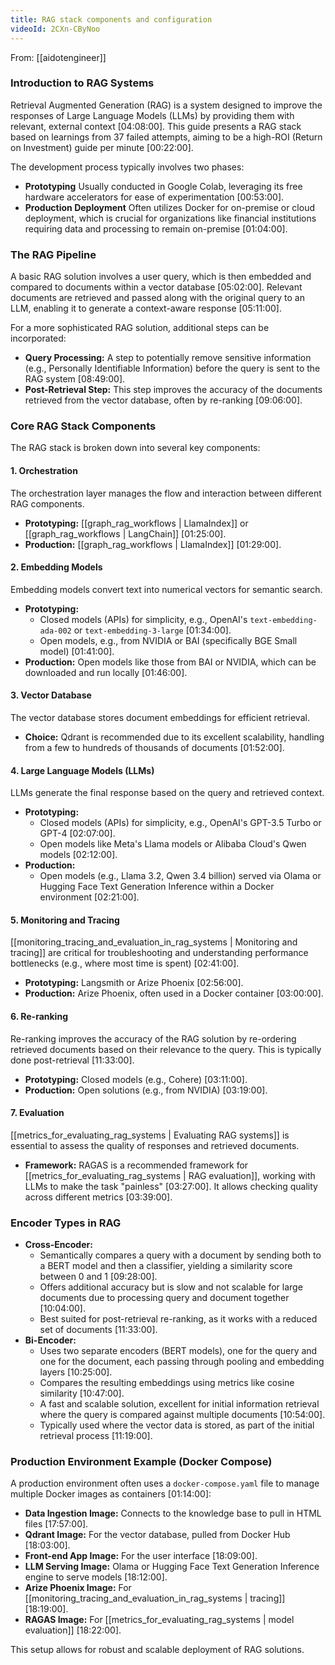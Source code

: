 ```yaml
---
title: RAG stack components and configuration
videoId: 2CXn-CByNoo
---
```


From: [[aidotengineer]] <br/> 

### Introduction to RAG Systems
Retrieval Augmented Generation (RAG) is a system designed to improve the responses of Large Language Models (LLMs) by providing them with relevant, external context <a class="yt-timestamp" data-t="04:08:00">[04:08:00]</a>. This guide presents a RAG stack based on learnings from 37 failed attempts, aiming to be a high-ROI (Return on Investment) guide per minute <a class="yt-timestamp" data-t="00:22:00">[00:22:00]</a>.

The development process typically involves two phases:
*   **Prototyping** Usually conducted in Google Colab, leveraging its free hardware accelerators for ease of experimentation <a class="yt-timestamp" data-t="00:53:00">[00:53:00]</a>.
*   **Production Deployment** Often utilizes Docker for on-premise or cloud deployment, which is crucial for organizations like financial institutions requiring data and processing to remain on-premise <a class="yt-timestamp" data-t="01:04:00">[01:04:00]</a>.

### The RAG Pipeline
A basic RAG solution involves a user query, which is then embedded and compared to documents within a vector database <a class="yt-timestamp" data-t="05:02:00">[05:02:00]</a>. Relevant documents are retrieved and passed along with the original query to an LLM, enabling it to generate a context-aware response <a class="yt-timestamp" data-t="05:11:00">[05:11:00]</a>.

For a more sophisticated RAG solution, additional steps can be incorporated:
*   **Query Processing:** A step to potentially remove sensitive information (e.g., Personally Identifiable Information) before the query is sent to the RAG system <a class="yt-timestamp" data-t="08:49:00">[08:49:00]</a>.
*   **Post-Retrieval Step:** This step improves the accuracy of the documents retrieved from the vector database, often by re-ranking <a class="yt-timestamp" data-t="09:06:00">[09:06:00]</a>.

### Core RAG Stack Components
The RAG stack is broken down into several key components:

#### 1. Orchestration
The orchestration layer manages the flow and interaction between different RAG components.
*   **Prototyping:** [[graph_rag_workflows | LlamaIndex]] or [[graph_rag_workflows | LangChain]] <a class="yt-timestamp" data-t="01:25:00">[01:25:00]</a>.
*   **Production:** [[graph_rag_workflows | LlamaIndex]] <a class="yt-timestamp" data-t="01:29:00">[01:29:00]</a>.

#### 2. Embedding Models
Embedding models convert text into numerical vectors for semantic search.
*   **Prototyping:**
    *   Closed models (APIs) for simplicity, e.g., OpenAI's `text-embedding-ada-002` or `text-embedding-3-large` <a class="yt-timestamp" data-t="01:34:00">[01:34:00]</a>.
    *   Open models, e.g., from NVIDIA or BAI (specifically BGE Small model) <a class="yt-timestamp" data-t="01:41:00">[01:41:00]</a>.
*   **Production:** Open models like those from BAI or NVIDIA, which can be downloaded and run locally <a class="yt-timestamp" data-t="01:46:00">[01:46:00]</a>.

#### 3. Vector Database
The vector database stores document embeddings for efficient retrieval.
*   **Choice:** Qdrant is recommended due to its excellent scalability, handling from a few to hundreds of thousands of documents <a class="yt-timestamp" data-t="01:52:00">[01:52:00]</a>.

#### 4. Large Language Models (LLMs)
LLMs generate the final response based on the query and retrieved context.
*   **Prototyping:**
    *   Closed models (APIs) for simplicity, e.g., OpenAI's GPT-3.5 Turbo or GPT-4 <a class="yt-timestamp" data-t="02:07:00">[02:07:00]</a>.
    *   Open models like Meta's Llama models or Alibaba Cloud's Qwen models <a class="yt-timestamp" data-t="02:12:00">[02:12:00]</a>.
*   **Production:**
    *   Open models (e.g., Llama 3.2, Qwen 3.4 billion) served via Olama or Hugging Face Text Generation Inference within a Docker environment <a class="yt-timestamp" data-t="02:21:00">[02:21:00]</a>.

#### 5. Monitoring and Tracing
[[monitoring_tracing_and_evaluation_in_rag_systems | Monitoring and tracing]] are critical for troubleshooting and understanding performance bottlenecks (e.g., where most time is spent) <a class="yt-timestamp" data-t="02:41:00">[02:41:00]</a>.
*   **Prototyping:** Langsmith or Arize Phoenix <a class="yt-timestamp" data-t="02:56:00">[02:56:00]</a>.
*   **Production:** Arize Phoenix, often used in a Docker container <a class="yt-timestamp" data-t="03:00:00">[03:00:00]</a>.

#### 6. Re-ranking
Re-ranking improves the accuracy of the RAG solution by re-ordering retrieved documents based on their relevance to the query. This is typically done post-retrieval <a class="yt-timestamp" data-t="11:33:00">[11:33:00]</a>.
*   **Prototyping:** Closed models (e.g., Cohere) <a class="yt-timestamp" data-t="03:11:00">[03:11:00]</a>.
*   **Production:** Open solutions (e.g., from NVIDIA) <a class="yt-timestamp" data-t="03:19:00">[03:19:00]</a>.

#### 7. Evaluation
[[metrics_for_evaluating_rag_systems | Evaluating RAG systems]] is essential to assess the quality of responses and retrieved documents.
*   **Framework:** RAGAS is a recommended framework for [[metrics_for_evaluating_rag_systems | RAG evaluation]], working with LLMs to make the task "painless" <a class="yt-timestamp" data-t="03:27:00">[03:27:00]</a>. It allows checking quality across different metrics <a class="yt-timestamp" data-t="03:39:00">[03:39:00]</a>.

### Encoder Types in RAG
*   **Cross-Encoder:**
    *   Semantically compares a query with a document by sending both to a BERT model and then a classifier, yielding a similarity score between 0 and 1 <a class="yt-timestamp" data-t="09:28:00">[09:28:00]</a>.
    *   Offers additional accuracy but is slow and not scalable for large documents due to processing query and document together <a class="yt-timestamp" data-t="10:04:00">[10:04:00]</a>.
    *   Best suited for post-retrieval re-ranking, as it works with a reduced set of documents <a class="yt-timestamp" data-t="11:33:00">[11:33:00]</a>.
*   **Bi-Encoder:**
    *   Uses two separate encoders (BERT models), one for the query and one for the document, each passing through pooling and embedding layers <a class="yt-timestamp" data-t="10:25:00">[10:25:00]</a>.
    *   Compares the resulting embeddings using metrics like cosine similarity <a class="yt-timestamp" data-t="10:47:00">[10:47:00]</a>.
    *   A fast and scalable solution, excellent for initial information retrieval where the query is compared against multiple documents <a class="yt-timestamp" data-t="10:54:00">[10:54:00]</a>.
    *   Typically used where the vector data is stored, as part of the initial retrieval process <a class="yt-timestamp" data-t="11:19:00">[11:19:00]</a>.

### Production Environment Example (Docker Compose)
A production environment often uses a `docker-compose.yaml` file to manage multiple Docker images as containers <a class="yt-timestamp" data-t="01:14:00">[01:14:00]</a>:
*   **Data Ingestion Image:** Connects to the knowledge base to pull in HTML files <a class="yt-timestamp" data-t="17:57:00">[17:57:00]</a>.
*   **Qdrant Image:** For the vector database, pulled from Docker Hub <a class="yt-timestamp" data-t="18:03:00">[18:03:00]</a>.
*   **Front-end App Image:** For the user interface <a class="yt-timestamp" data-t="18:09:00">[18:09:00]</a>.
*   **LLM Serving Image:** Olama or Hugging Face Text Generation Inference engine to serve models <a class="yt-timestamp" data-t="18:12:00">[18:12:00]</a>.
*   **Arize Phoenix Image:** For [[monitoring_tracing_and_evaluation_in_rag_systems | tracing]] <a class="yt-timestamp" data-t="18:19:00">[18:19:00]</a>.
*   **RAGAS Image:** For [[metrics_for_evaluating_rag_systems | model evaluation]] <a class="yt-timestamp" data-t="18:22:00">[18:22:00]</a>.

This setup allows for robust and scalable deployment of RAG solutions.